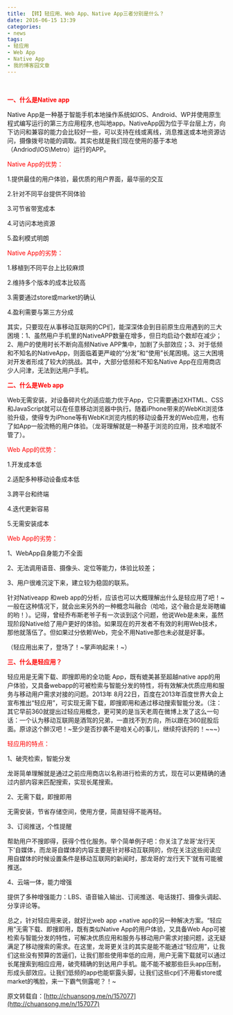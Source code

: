 ```yaml
---
title: 【转】轻应用、Web App、Native App三者分别是什么？
date: 2016-06-15 13:39
categories:
- news
tags:
- 轻应用
- Web App
- Native App
- 我的博客园文章
---
```

<div style="top: 0px"> 


<span style="color: #ff0000">**一、什么是Native app**</span>  

Native App是一种基于智能手机本地操作系统如IOS、Android、WP并使用原生程式编写运行的第三方应用程序,也叫地app。NativeApp因为位于平台层上方，向下访问和兼容的能力会比较好一些，可以支持在线或离线，消息推送或本地资源访问，摄像拨号功能的调取。其实也就是我们现在使用的基于本地（Andriod\IOS\Metro）运行的APP。


<span style="color: #ff0000">Native App的优势：</span><span style="color: #ff00">  

</span>1.提供最佳的用户体验，最优质的用户界面，最华丽的交互  

2.针对不同平台提供不同体验  

3.可节省带宽成本  

4.可访问本地资源  

5.盈利模式明朗


<span style="color: #ff0000">Native App的劣势：</span>  

1.移植到不同平台上比较麻烦  

2.维持多个版本的成本比较高  

3.需要通过store或market的确认  

4.盈利需要与第三方分成


其实，只要现在从事移动互联网的CP们，能深深体会到目前原生应用遇到的三大困境：1、虽然用户手机里的NativeAPP数量在增多，但日均启动个数却在减少；2、用户的使用时长不断向高频Native APP集中，加剧了头部效应；3、对于低频和不知名的NativeApp，则面临着更严峻的“分发”和“使用”长尾困境。这三大困境对开发者形成了较大的挑战。其中，大部分低频和不知名Native App在应用商店少人问津，无法到达用户手机。


**<span style="color: #ff0000">二、什么是Web app</span>**  

Web无需安装，对设备碎片化的适应能力优于App，它只需要通过XHTML、CSS和JavaScript就可以在任意移动浏览器中执行。随着iPhone带来的WebKit浏览体验升级，使得专为iPhone等有WebKit浏览内核的移动设备开发的Web应用，也有了如App一般流畅的用户体验。（龙哥理解就是一种基于浏览的应用，技术咱就不管了）。


<span style="color: #ff0000">Web App的优势：</span><span style="color: #ff00">  

</span>1.开发成本低  

2.适配多种移动设备成本低  

3.跨平台和终端  

4.迭代更新容易  

5.无需安装成本


<span style="color: #ff0000">Web App的劣势：</span><span style="color: #ff00">  

</span>1、WebApp自身能力不全面

2、无法调用语音、摄像头、定位等能力，体验比较差；

3、用户很难沉淀下来，建立较为稳固的联系。

针对Nativeapp 和web app的分析，应该也可以大概理解出什么是轻应用了吧！~一般在这种情况下，就会出来另外的一种概念叫融合（哈哈，这个融合是龙哥瞎编的哟！）。记得，曾经乔布斯老爷子有一次谈到这个问题，他说Web是未来，虽然现阶段Native给了用户更好的体验。如果现在的开发者不有效的利用Web技术，那他就落伍了。但如果过分依赖Web，完全不用Native那也未必就是好事。  

（轻‍应用出来了，登场了！~掌声响起来！~）


**<span style="color: #ff0000">三、什么是轻应用？</span>**  

轻应用是无需下载、即搜即用的全功能 App，既有媲美甚至超越native app的用户体验，又具备webapp的可被检索与智能分发的特性，将有效解决优质应用和服务与移动用户需求对接的问题。2013年 8月22日，百度在2013年百度世界大会上宣布推出“轻应用”，可实现无需下载，即搜即用和通过移动搜索智能分发。（注：其它早前360就提出过轻应用概念，更可笑的是当天老周在微博上发了这么一句话：一个认为移动互联网是酒驾的兄弟，一直找不到方向，所以跟在360屁股后面。原谅这个醉汉吧！~至少是否抄袭不是咱关心的事儿，继续捋该捋的！~~~）


<span style="color: #ff0000">轻应用的特点：</span>  

1、破壳检索，智能分发  

龙哥简单理解就是通过之前应用商店以名称进行检索的方式，现在可以更精确的通过内部内容来匹配搜索，实现长尾搜索。  

2、无需下载，即搜即用  

无需安装，节省存储空间，使用方便，简直轻得不能再轻。  

3、订阅推送，个性提醒  

帮助用户不搜即得，获得个性化服务。举个简单例子吧：你关注了龙哥‘龙行天下’自媒体，而龙哥自媒体的内容主要是针对移动互联网的，你在关注这些阅读应用自媒体的时候设置条件是移动互联网的新闻时，那龙哥的’龙行天下‘就有可能被推送。  

4、云端一体，能力增强  

提供了多种增强能力：LBS、语音输入输出、订阅推送、电话拨打、摄像头调起、分享评论等。


总之，针对轻应用来说，就好比web app +native app的另一种解决方案。“轻应用”无需下载、即搜即用，既有类似Native App的用户体验，又具备Web App可被检索与智能分发的特性，可解决优质应用和服务与移动用户需求对接问题，这无疑满足了移动搜索的需求。在这里，龙哥更关注的其实是能不能通过“轻应用”，让我们这些没有预算的苦逼们，让我们那些使用率低的应用，用户无需下载就可以通过长尾搜索到相应应用，破壳精确的到达用户手机。能不能不被那些巨头app压制，形成头部效应。让我们低频的app也能崭露头脚，让我们这些cp们不用看store或market的嘴脸，来一下霸气侧露呢？！~

原文转载自：[http://chuansong.me/n/157077](http://chuansong.me/n/157077)

</div>